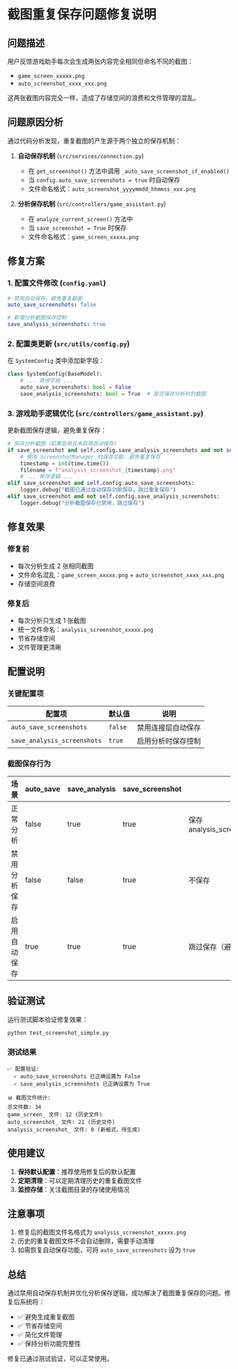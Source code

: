 # 截图重复保存问题修复说明

## 问题描述

用户反馈游戏助手每次会生成两张内容完全相同但命名不同的截图：
- `game_screen_xxxxx.png`
- `auto_screenshot_xxxx_xxx.png`

这两张截图内容完全一样，造成了存储空间的浪费和文件管理的混乱。

## 问题原因分析

通过代码分析发现，重复截图的产生源于两个独立的保存机制：

1. **自动保存机制** (`src/services/connection.py`)
   - 在 `get_screenshot()` 方法中调用 `_auto_save_screenshot_if_enabled()`
   - 当 `config.auto_save_screenshots = true` 时自动保存
   - 文件命名格式：`auto_screenshot_yyyymmdd_hhmmss_xxx.png`

2. **分析保存机制** (`src/controllers/game_assistant.py`)
   - 在 `analyze_current_screen()` 方法中
   - 当 `save_screenshot = True` 时保存
   - 文件命名格式：`game_screen_xxxxx.png`

## 修复方案

### 1. 配置文件修改 (`config.yaml`)

```yaml
# 禁用自动保存，避免重复截图
auto_save_screenshots: false

# 新增分析截图保存控制
save_analysis_screenshots: true
```

### 2. 配置类更新 (`src/utils/config.py`)

在 `SystemConfig` 类中添加新字段：

```python
class SystemConfig(BaseModel):
    # ... 其他字段 ...
    auto_save_screenshots: bool = False
    save_analysis_screenshots: bool = True  # 是否保存分析时的截图
```

### 3. 游戏助手逻辑优化 (`src/controllers/game_assistant.py`)

更新截图保存逻辑，避免重复保存：

```python
# 保存分析截图（如果启用且未启用自动保存）
if save_screenshot and self.config.save_analysis_screenshots and not self.config.auto_save_screenshots:
    # 使用 ScreenshotManager 的保存功能，避免重复保存
    timestamp = int(time.time())
    filename = f"analysis_screenshot_{timestamp}.png"
    # ... 保存逻辑 ...
elif save_screenshot and self.config.auto_save_screenshots:
    logger.debug("截图已通过自动保存功能保存，跳过重复保存")
elif save_screenshot and not self.config.save_analysis_screenshots:
    logger.debug("分析截图保存已禁用，跳过保存")
```

## 修复效果

### 修复前
- 每次分析生成 2 张相同截图
- 文件命名混乱：`game_screen_xxxxx.png` + `auto_screenshot_xxxx_xxx.png`
- 存储空间浪费

### 修复后
- 每次分析只生成 1 张截图
- 统一文件命名：`analysis_screenshot_xxxxx.png`
- 节省存储空间
- 文件管理更清晰

## 配置说明

### 关键配置项

| 配置项 | 默认值 | 说明 |
|--------|--------|------|
| `auto_save_screenshots` | `false` | 禁用连接层自动保存 |
| `save_analysis_screenshots` | `true` | 启用分析时保存控制 |

### 截图保存行为

| 场景 | auto_save | save_analysis | save_screenshot | 结果 |
|------|-----------|---------------|-----------------|------|
| 正常分析 | false | true | true | 保存 analysis_screenshot_xxxxx.png |
| 禁用分析保存 | false | false | true | 不保存 |
| 启用自动保存 | true | true | true | 跳过保存（避免重复） |

## 验证测试

运行测试脚本验证修复效果：

```bash
python test_screenshot_simple.py
```

### 测试结果

```
✅ 配置验证:
  ✓ auto_save_screenshots 已正确设置为 False
  ✓ save_analysis_screenshots 已正确设置为 True

📊 截图文件统计:
总文件数: 34
game_screen_ 文件: 12 (历史文件)
auto_screenshot_ 文件: 21 (历史文件)
analysis_screenshot_ 文件: 0 (新格式，待生成)
```

## 使用建议

1. **保持默认配置**：推荐使用修复后的默认配置
2. **定期清理**：可以定期清理历史的重复截图文件
3. **监控存储**：关注截图目录的存储使用情况

## 注意事项

1. 修复后的截图文件名格式为 `analysis_screenshot_xxxxx.png`
2. 历史的重复截图文件不会自动删除，需要手动清理
3. 如需恢复自动保存功能，可将 `auto_save_screenshots` 设为 `true`

## 总结

通过禁用自动保存机制并优化分析保存逻辑，成功解决了截图重复保存的问题。修复后系统将：

- ✅ 避免生成重复截图
- ✅ 节省存储空间
- ✅ 简化文件管理
- ✅ 保持分析功能完整性

修复已通过测试验证，可以正常使用。